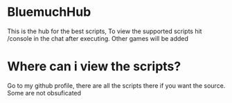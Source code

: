 # BluemuchHub
This is the hub for the best scripts, To view the supported scripts hit /console in the chat after executing.
Other games will be added

# Where can i view the scripts?
Go to my github profile, there are all the scripts there if you want the source. Some are not obsuficated
